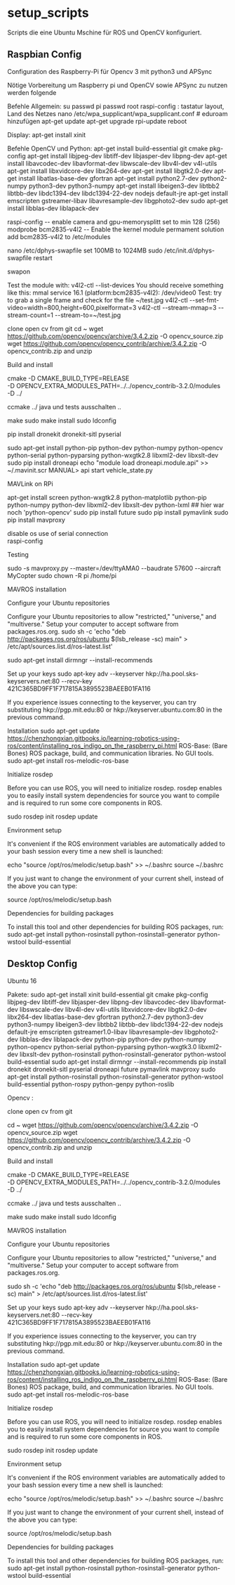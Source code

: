 # setup_scripts
Scripts die eine Ubuntu Mschine für ROS und OpenCV konfiguriert.
## Raspbian Config 
Configuration des Raspberry-Pi für Opencv 3 mit python3 und APSync

Nötige Vorbereitung um Raspberry pi und OpenCV sowie APSync zu nutzen werden folgende 

Befehle Allgemein:
su
passwd pi
passwd root
raspi-config : tastatur layout, Land des Netzes
nano /etc/wpa_supplicant/wpa_supplicant.conf # eduroam hinzufügen
apt-get update
apt-get upgrade
rpi-update
reboot

Display:
apt-get install xinit

Befehle OpenCV und Python:
apt-get install build-essential git cmake pkg-config
apt-get install libjpeg-dev libtiff-dev libjasper-dev libpng-dev
apt-get install libavcodec-dev libavformat-dev libwscale-dev libv4l-dev v4l-utils
apt-get install libxvidcore-dev libx264-dev
apt-get install libgtk2.0-dev
apt-get install libatlas-base-dev gfortran
apt-get install python2.7-dev python2-numpy python3-dev python3-numpy
apt-get install libeigen3-dev libtbb2 libtbb-dev libdc1394-dev libdc1394-22-dev nodejs default-jre
apt-get install emscripten gstreamer-libav libavresample-dev libgphoto2-dev
sudo apt-get install libblas-dev liblapack-dev

raspi-config -- enable camera and gpu-memorysplitt set to min 128 (256)
modprobe bcm2835-v4l2 -- Enable the kernel module
permament solution add bcm2835-v4l2 to /etc/modules

nano /etc/dphys-swapfile set 100MB to 1024MB
sudo /etc/init.d/dphys-swapfile restart

swapon

Test the module with:
v4l2-ctl --list-devices
You should receive something like this:
mmal service 16.1 (platform:bcm2835-v4l2):
         /dev/video0
Test: try to grab a single frame and check for the file  ~/test.jpg
v4l2-ctl --set-fmt-video=width=800,height=600,pixelformat=3
v4l2-ctl --stream-mmap=3 --stream-count=1 --stream-to=~/test.jpg

clone open cv from git
cd ~
wget https://github.com/opencv/opencv/archive/3.4.2.zip -O opencv_source.zip
wget https://github.com/opencv/opencv_contrib/archive/3.4.2.zip -O opencv_contrib.zip
and unzip

Build and install

cmake 	-D CMAKE_BUILD_TYPE=RELEASE \
	-D OPENCV_EXTRA_MODULES_PATH=../../opencv_contrib-3.2.0/modules \
	-D 
        ../


ccmake ../ java und tests ausschalten ..

make
sudo make install
sudo ldconfig

pip install dronekit dronekit-sitl pyserial

sudo apt-get install python-pip python-dev python-numpy python-opencv python-serial python-pyparsing python-wxgtk2.8 libxml2-dev libxslt-dev
sudo pip install droneapi
echo "module load droneapi.module.api" >> ~/.mavinit.scr
MANUAL> api start vehicle_state.py

MAVLink on RPi

apt-get install screen python-wxgtk2.8 python-matplotlib  python-pip python-numpy python-dev libxml2-dev libxslt-dev python-lxml ## hier war noch 'python-opencv'
sudo pip install future
sudo pip install pymavlink
sudo pip install mavproxy

disable os use of serial connection  
raspi-config

Testing

sudo -s
mavproxy.py --master=/dev/ttyAMA0 --baudrate 57600 --aircraft MyCopter
sudo chown -R pi /home/pi

MAVROS installation

Configure your Ubuntu repositories

Configure your Ubuntu repositories to allow "restricted," "universe," and "multiverse." 
Setup your computer to accept software from packages.ros.org.
sudo sh -c 'echo "deb http://packages.ros.org/ros/ubuntu $(lsb_release -sc) main" > /etc/apt/sources.list.d/ros-latest.list'

sudo apt-get install dirmngr --install-recommends

Set up your keys
sudo apt-key adv --keyserver hkp://ha.pool.sks-keyservers.net:80 --recv-key 421C365BD9FF1F717815A3895523BAEEB01FA116

If you experience issues connecting to the keyserver, you can try substituting hkp://pgp.mit.edu:80 or hkp://keyserver.ubuntu.com:80 in the previous command.

Installation
sudo apt-get update
https://chenzhongxian.gitbooks.io/learning-robotics-using-ros/content/installing_ros_indigo_on_the_raspberry_pi.html
ROS-Base: (Bare Bones) ROS package, build, and communication libraries. No GUI tools.
sudo apt-get install ros-melodic-ros-base

Initialize rosdep

Before you can use ROS, you will need to initialize rosdep. rosdep enables you to easily install system dependencies for source you want to compile and is required to run some core components in ROS.

sudo rosdep init
rosdep update

Environment setup

It's convenient if the ROS environment variables are automatically added to your bash session every time a new shell is launched:

echo "source /opt/ros/melodic/setup.bash" >> ~/.bashrc
source ~/.bashrc

If you just want to change the environment of your current shell, instead of the above you can type:

source /opt/ros/melodic/setup.bash

Dependencies for building packages

To install this tool and other dependencies for building ROS packages, run:
sudo apt-get install python-rosinstall python-rosinstall-generator python-wstool build-essential

## Desktop Config
Ubuntu 16


Pakete:
sudo apt-get install xinit build-essential git cmake pkg-config libjpeg-dev libtiff-dev libjasper-dev libpng-dev libavcodec-dev libavformat-dev libswscale-dev libv4l-dev v4l-utils libxvidcore-dev libgtk2.0-dev libx264-dev libatlas-base-dev gfortran python2.7-dev python3-dev python3-numpy libeigen3-dev libtbb2 libtbb-dev libdc1394-22-dev nodejs default-jre emscripten gstreamer1.0-libav libavresample-dev libgphoto2-dev libblas-dev liblapack-dev python-pip python-dev python-numpy python-opencv python-serial python-pyparsing python-wxgtk3.0 libxml2-dev libxslt-dev python-rosinstall python-rosinstall-generator python-wstool build-essential
sudo apt-get install dirmngr --install-recommends
pip install dronekit dronekit-sitl pyserial droneapi future pymavlink mavproxy
sudo apt-get install python-rosinstall python-rosinstall-generator python-wstool build-essential python-rospy python-genpy python-roslib

Opencv : 

clone open cv from git


cd ~
wget https://github.com/opencv/opencv/archive/3.4.2.zip -O opencv_source.zip
wget https://github.com/opencv/opencv_contrib/archive/3.4.2.zip -O opencv_contrib.zip
and unzip

Build and install

cmake 	-D CMAKE_BUILD_TYPE=RELEASE \
	-D OPENCV_EXTRA_MODULES_PATH=../../opencv_contrib-3.2.0/modules \
	-D 
        ../


ccmake ../ java und tests ausschalten ..

make
sudo make install
sudo ldconfig


MAVROS installation

Configure your Ubuntu repositories

Configure your Ubuntu repositories to allow "restricted," "universe," and "multiverse." 
Setup your computer to accept software from packages.ros.org.


sudo sh -c 'echo "deb http://packages.ros.org/ros/ubuntu $(lsb_release -sc) main" > /etc/apt/sources.list.d/ros-latest.list'

Set up your keys
sudo apt-key adv --keyserver hkp://ha.pool.sks-keyservers.net:80 --recv-key 421C365BD9FF1F717815A3895523BAEEB01FA116

If you experience issues connecting to the keyserver, you can try substituting hkp://pgp.mit.edu:80 or hkp://keyserver.ubuntu.com:80 in the previous command.

Installation
sudo apt-get update
https://chenzhongxian.gitbooks.io/learning-robotics-using-ros/content/installing_ros_indigo_on_the_raspberry_pi.html
ROS-Base: (Bare Bones) ROS package, build, and communication libraries. No GUI tools.
sudo apt-get install ros-melodic-ros-base

Initialize rosdep

Before you can use ROS, you will need to initialize rosdep. rosdep enables you to easily install system dependencies for source you want to compile and is required to run some core components in ROS.

sudo rosdep init
rosdep update

Environment setup

It's convenient if the ROS environment variables are automatically added to your bash session every time a new shell is launched:

echo "source /opt/ros/melodic/setup.bash" >> ~/.bashrc
source ~/.bashrc

If you just want to change the environment of your current shell, instead of the above you can type:

source /opt/ros/melodic/setup.bash

Dependencies for building packages

To install this tool and other dependencies for building ROS packages, run:
sudo apt-get install python-rosinstall python-rosinstall-generator python-wstool build-essential

